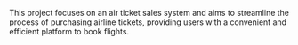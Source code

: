 This project focuses on an air ticket sales system and aims to streamline the process of purchasing airline tickets, providing users with a convenient and efficient platform to book flights.
